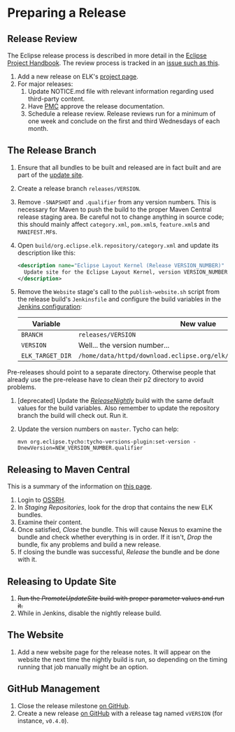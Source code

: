 # Preparing a Release

## Release Review

The Eclipse release process is described in more detail in the [Eclipse Project Handbook](https://www.eclipse.org/projects/handbook/#release). The review process is tracked in an [issue such as this](https://gitlab.eclipse.org/eclipsefdn/emo-team/emo/-/issues/258).

1. Add a new release on ELK's [project page](https://projects.eclipse.org/projects/modeling.elk).
1. For major releases:
    1. Update NOTICE.md file with relevant information regarding used third-party content.
    1. Have [PMC](mailto:modeling-pmc@eclipse.org) approve the release documentation.
    1. Schedule a release review. Release reviews run for a minimum of one week and conclude on the first and third Wednesdays of each month.


## The Release Branch

1. Ensure that all bundles to be built and released are in fact built and are part of the [update site](https://download.eclipse.org/elk/updates/).
1. Create a release branch `releases/VERSION`.
1. Remove `-SNAPSHOT` and `.qualifier` from any version numbers. This is necessary for Maven to push the build to the proper Maven Central release staging area. Be careful not to change anything in source code; this should mainly affect `category.xml`, `pom.xml`s, `feature.xml`s and `MANIFEST.MF`s.
1. Open `build/org.eclipse.elk.repository/category.xml` and update its description like this:
   
    ```xml
    <description name="Eclipse Layout Kernel (Release VERSION_NUMBER)" url="https://download.eclipse.org/elk/updates/releases/VERSION_NUMBER">
      Update site for the Eclipse Layout Kernel, version VERSION_NUMBER.
    </description>
    ```
1. Remove the `Website` stage's call to the `publish-website.sh` script from the release build's `Jenkinsfile` and configure the build variables in the [Jenkins configuration](https://ci.eclipse.org/elk/job/IntegrationNightly/):

   
    Variable              | New value
    --------------------- | ---------------------------------------------------------------------
    `BRANCH`              | `releases/VERSION`
    `VERSION`             | Well... the version number...
    `ELK_TARGET_DIR`      | `/home/data/httpd/download.eclipse.org/elk/updates/releases/VERSION/`
    
Pre-releases should point to a separate directory. Otherwise people that already use the pre-release have to clean their p2 directory to avoid problems.
    
1. \[deprecated\] Update the _[ReleaseNightly](https://ci.eclipse.org/elk/job/ReleaseNightly/)_ build with the same default values for the build variables. Also remember to update the repository branch the build will check out. Run it.
1. Update the version numbers on `master`. Tycho can help:

    ```
    mvn org.eclipse.tycho:tycho-versions-plugin:set-version -DnewVersion=NEW_VERSION_NUMBER.qualifier
    ```


## Releasing to Maven Central

This is a summary of the information on [this page](https://central.sonatype.org/pages/releasing-the-deployment.html).

1. Login to [OSSRH](https://oss.sonatype.org/).
1. In _Staging Repositories_, look for the drop that contains the new ELK bundles.
1. Examine their content.
1. Once satisfied, _Close_ the bundle. This will cause Nexus to examine the bundle and check whether everything is in order. If it isn't, _Drop_ the bundle, fix any problems and build a new release.
1. If closing the bundle was successful, _Release_ the bundle and be done with it.


## Releasing to Update Site

1. ~~Run the _PromoteUpdateSite_ build with proper parameter values and run it.~~
1. While in Jenkins, disable the nightly release build.


## The Website

1. Add a new website page for the release notes. It will appear on the website the next time the nightly build is run, so depending on the timing running that job manually might be an option.


## GitHub Management

1. Close the release milestone [on GitHub](https://github.com/eclipse/elk/milestones).
1. Create a new release [on GitHub](https://github.com/eclipse/elk/releases) with a release tag named `vVERSION` (for instance, `v0.4.0`).
